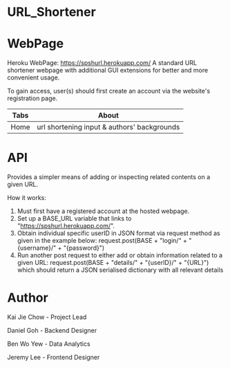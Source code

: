 # URL_Shortener

# WebPage

Heroku WebPage: https://spshurl.herokuapp.com/
A standard URL shortener webpage with additional GUI extensions for better and more convenient usage.

To gain access, user(s) should first create an account via the website's registration page.

Tabs | About
--- | --- 
Home | url shortening input & authors' backgrounds

# API

Provides a simpler means of adding or inspecting related contents on a given URL.

How it works:
1) Must first have a registered account at the hosted webpage.
2) Set up a BASE_URL variable that links to "https://spshurl.herokuapp.com/".
3) Obtain individual specific userID in JSON format via request method as given in the example below:
    request.post(BASE + "login/" + "{username}/" + "{password}")
4) Run another post request to either add or obtain information related to a given URL:
    request.post(BASE + "details/" + "{userID}/" + "{URL}")
   which should return a JSON serialised dictionary with all relevant details

# Author

Kai Jie Chow - Project Lead

Daniel Goh - Backend Designer

Ben Wo Yew - Data Analytics

Jeremy Lee - Frontend Designer
